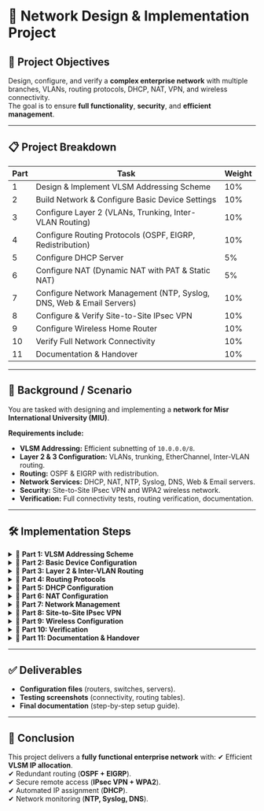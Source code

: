 # 📡 Network Design & Implementation Project

## 🎯 Project Objectives
Design, configure, and verify a **complex enterprise network** with multiple branches, VLANs, routing protocols, DHCP, NAT, VPN, and wireless connectivity.  
The goal is to ensure **full functionality**, **security**, and **efficient management**.

---

## 📋 Project Breakdown

| Part | Task | Weight |
|------|------|--------|
| 1 | Design & Implement VLSM Addressing Scheme | 10% |
| 2 | Build Network & Configure Basic Device Settings | 10% |
| 3 | Configure Layer 2 (VLANs, Trunking, Inter-VLAN Routing) | 10% |
| 4 | Configure Routing Protocols (OSPF, EIGRP, Redistribution) | 10% |
| 5 | Configure DHCP Server | 5% |
| 6 | Configure NAT (Dynamic NAT with PAT & Static NAT) | 5% |
| 7 | Configure Network Management (NTP, Syslog, DNS, Web & Email Servers) | 10% |
| 8 | Configure & Verify Site-to-Site IPsec VPN | 10% |
| 9 | Configure Wireless Home Router | 10% |
| 10 | Verify Full Network Connectivity | 10% |
| 11 | Documentation & Handover | 10% |

---

## 🏫 Background / Scenario
You are tasked with designing and implementing a **network for Misr International University (MIU)**.

**Requirements include:**
- **VLSM Addressing:** Efficient subnetting of `10.0.0.0/8`.
- **Layer 2 & 3 Configuration:** VLANs, trunking, EtherChannel, Inter-VLAN routing.
- **Routing:** OSPF & EIGRP with redistribution.
- **Network Services:** DHCP, NAT, NTP, Syslog, DNS, Web & Email servers.
- **Security:** Site-to-Site IPsec VPN and WPA2 wireless network.
- **Verification:** Full connectivity tests, routing verification, documentation.

---

## 🛠 Implementation Steps

<details>
<summary>📍 <b>Part 1: VLSM Addressing Scheme</b></summary>

- Subnet `10.0.0.0/8` based on host requirements.
- Fill in **Subnet Table** and **Addressing Table**.
</details>

<details>
<summary>📍 <b>Part 2: Basic Device Configuration</b></summary>

- Set hostnames.
- Set passwords:
  - Console: `MIU1234567`
  - Secret: `CSC1234567`
- Configure **SSH** for secure access.
- Apply **MOTD** banner.
- Assign IP addresses per Addressing Table.
</details>

<details>
<summary>📍 <b>Part 3: Layer 2 & Inter-VLAN Routing</b></summary>

- Create VLANs on all switches.
- Configure trunking (802.1Q).
- Set up **Inter-VLAN routing** on L3 switches.
- Configure **LACP EtherChannel** for redundancy.
</details>

<details>
<summary>📍 <b>Part 4: Routing Protocols</b></summary>

- **OSPF (Process ID: 100):** MIU-GW, Main-MLS, S-MLS.
- **EIGRP (AS 10):** MIU-GW, N-MLS, R-MLS.
- **Redistribute** between OSPF & EIGRP.
- Configure static & default routes for ISP connectivity.
</details>

<details>
<summary>📍 <b>Part 5: DHCP Configuration</b></summary>

**Main Branch:**
- Exclude first 3 IPs per VLAN.
- Configure DHCP pools for VLANs `100`, `200`, `300`, `400`.
- Set DHCP relay on Main-MLS & S-MLS.

**Branch:**
- Exclude first 5 IPs.
- Create pools `B-LAN2` & `B-LAN3`.
</details>

<details>
<summary>📍 <b>Part 6: NAT Configuration</b></summary>

- Dynamic NAT with PAT (`209.165.200.226`).
- Static NAT for `miu.edu.eg` (`209.165.200.227`).
- Verify NAT translations.
</details>

<details>
<summary>📍 <b>Part 7: Network Management</b></summary>

- Configure **NTP** for time sync.
- Set up **Syslog** logging.
- Configure **DNS** (`miu.edu.eg` → Web Server IP).
- Deploy Web Server (MIU logo homepage).
- Configure Email Server (`@miu.edu.eg`).
</details>

<details>
<summary>📍 <b>Part 8: Site-to-Site IPsec VPN</b></summary>

- Configure VPN between **MIU-GW** and **Branch-GW**.
- Verify encrypted traffic.
</details>

<details>
<summary>📍 <b>Part 9: Wireless Configuration</b></summary>

- **SSID:** `MIU-CSC230` (2.4 GHz).
- **Security:** WPA2-Personal (`miu_csc230`).
- Test connectivity with wireless clients (Laptop, Tablet, Smartphone).
</details>

<details>
<summary>📍 <b>Part 10: Verification</b></summary>

- Ping & traceroute tests between all devices.
- Routing Tables for all routers.
- NAT & VPN functionality checks.
</details>

<details>
<summary>📍 <b>Part 11: Documentation & Handover</b></summary>

Final Report (.docx or .pptx) with:
- All configurations.
- Screenshots (ping, traceroute, routing tables).
- Troubleshooting steps.
</details>

---

## ✅ Deliverables
- **Configuration files** (routers, switches, servers).
- **Testing screenshots** (connectivity, routing tables).
- **Final documentation** (step-by-step setup guide).

---

## 🏁 Conclusion
This project delivers a **fully functional enterprise network** with:
✔ Efficient **VLSM IP allocation**.  
✔ Redundant routing (**OSPF + EIGRP**).  
✔ Secure remote access (**IPsec VPN + WPA2**).  
✔ Automated IP assignment (**DHCP**).  
✔ Network monitoring (**NTP, Syslog, DNS**).
